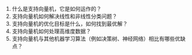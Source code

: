 1. 什么是支持向量机，它是如何运作的？
2. 支持向量机如何解决线性和非线性分类问题？
3. 支持向量机的优化目标是什么，如何找到最优解？
4. 支持向量机如何处理高维度数据？
5. 支持向量机与其他机器学习算法（例如决策树、神经网络）相比有哪些优缺点？